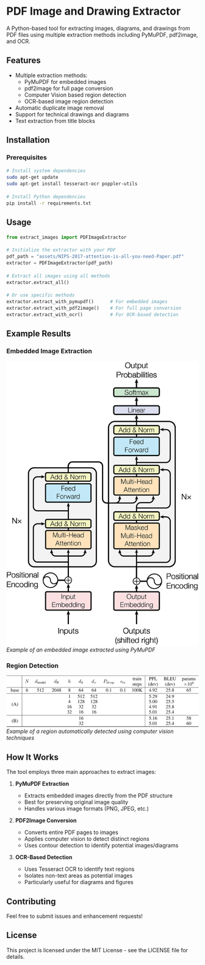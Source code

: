 # PDF Image and Drawing Extractor

A Python-based tool for extracting images, diagrams, and drawings from PDF files using multiple extraction methods including PyMuPDF, pdf2image, and OCR.

## Features

- Multiple extraction methods:
  - PyMuPDF for embedded images
  - pdf2image for full page conversion
  - Computer Vision based region detection
  - OCR-based image region detection
- Automatic duplicate image removal
- Support for technical drawings and diagrams
- Text extraction from title blocks

## Installation

### Prerequisites

```bash
# Install system dependencies
sudo apt-get update
sudo apt-get install tesseract-ocr poppler-utils

# Install Python dependencies
pip install -r requirements.txt
```

## Usage

```python
from extract_images import PDFImageExtractor

# Initialize the extractor with your PDF
pdf_path = "assets/NIPS-2017-attention-is-all-you-need-Paper.pdf"
extractor = PDFImageExtractor(pdf_path)

# Extract all images using all methods
extractor.extract_all()

# Or use specific methods
extractor.extract_with_pymupdf()      # For embedded images
extractor.extract_with_pdf2image()    # For full page conversion
extractor.extract_with_ocr()          # For OCR-based detection
```

## Example Results

### Embedded Image Extraction
![Embedded Image Example](assets/pymupdf_page3_img1.png)
*Example of an embedded image extracted using PyMuPDF*

### Region Detection
![Region Detection Example](assets/cv_page9_region2723.png)
*Example of a region automatically detected using computer vision techniques*

## How It Works

The tool employs three main approaches to extract images:

1. **PyMuPDF Extraction**
   - Extracts embedded images directly from the PDF structure
   - Best for preserving original image quality
   - Handles various image formats (PNG, JPEG, etc.)

2. **PDF2Image Conversion**
   - Converts entire PDF pages to images
   - Applies computer vision to detect distinct regions
   - Uses contour detection to identify potential images/diagrams

3. **OCR-Based Detection**
   - Uses Tesseract OCR to identify text regions
   - Isolates non-text areas as potential images
   - Particularly useful for diagrams and figures

## Contributing

Feel free to submit issues and enhancement requests!

## License

This project is licensed under the MIT License - see the LICENSE file for details.